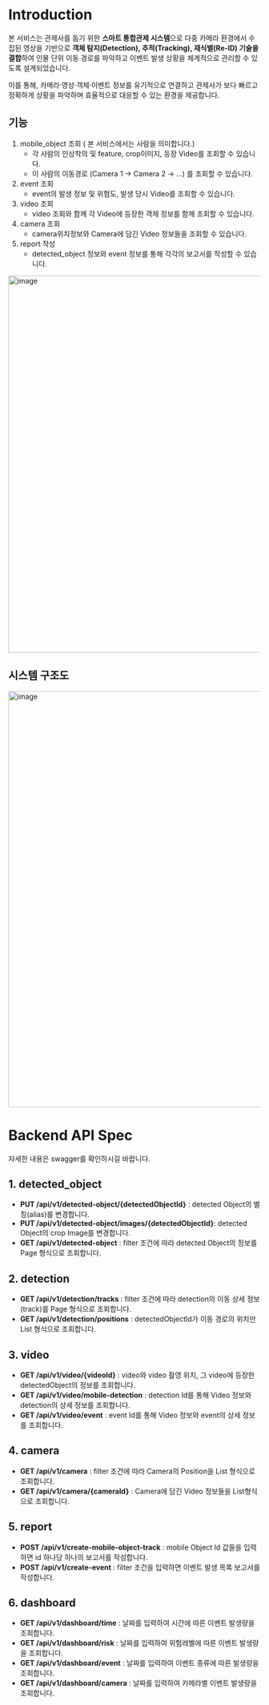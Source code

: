 # Introduction
본 서비스는 관제사를 돕기 위한 **스마트 통합관제 시스템**으로
다중 카메라 환경에서 수집된 영상을 기반으로 **객체 탐지(Detection), 추적(Tracking), 재식별(Re-ID) 기술을 결합**하여 인물 단위 이동 경로를 파악하고 이벤트 발생 상황을 체계적으로 관리할 수 있도록 설계되었습니다.

이를 통해, 카메라·영상·객체·이벤트 정보를 유기적으로 연결하고 관제사가 보다 빠르고 정확하게 상황을 파악하며 효율적으로 대응할 수 있는 환경을 제공합니다.

## 기능
1. mobile_object 조회 ( 본 서비스에서는 사람을 의미합니다.)
   - 각 사람의 인상착의 및 feature, crop이미지, 등장 Video를 조회할 수 있습니다.
   - 이 사람의 이동경로 (Camera 1 -> Camera 2 -> ...) 를 조회할 수 있습니다.
2. event 조회
   - event의 발생 정보 및 위험도, 발생 당시 Video를 조회할 수 있습니다.
3. video 조회
   - video 조회와 함께 각 Video에 등장한 객체 정보를 함께 조회할 수 있습니다.
5. camera 조회
   - camera위치정보와 Camera에 담긴 Video 정보들을 조회할 수 있습니다.
6. report 작성
   - detected_object 정보와 event 정보를 통해 각각의 보고서를 작성할 수 있습니다.
<img width="947" height="753" alt="image" src="https://github.com/user-attachments/assets/b88ae142-fef1-4623-a9c7-6703c9bbda5d" />


## 시스템 구조도

<img width="1602" height="831" alt="image" src="https://github.com/user-attachments/assets/092ed3da-6484-4819-b214-3e3ccd1bdd75" />


# Backend API Spec
자세한 내용은 swagger를 확인하시길 바랍니다.

## 1. detected_object
   - **PUT /api/v1/detected-object/{detectedObjectId}** : detected Object의 별칭(alias)를 변경합니다.
   - **PUT /api/v1/detected-object/images/{detectedObjectId}**: detected Object의 crop Image를 변경합니다.
   - **GET /api/v1/detected-object** : filter 조건에 따라 detected Object의 정보를 Page 형식으로 조회합니다.
## 2. detection
   - **GET /api/v1/detection/tracks** : filter 조건에 따라 detection의 이동 상세 정보(track)를 Page 형식으로 조회합니다.
   - **GET /api/v1/detection/positions** : detectedObjectId가 이동 경로의 위치만 List 형식으로 조회합니다.
## 3. video
   - **GET /api/v1/video/{videoId}** : video와 video 촬영 위치, 그 video에 등장한 detectedObject의 정보를 조회합니다.
   - **GET /api/v1/video/mobile-detection** : detection Id를 통해 Video 정보와 detection의 상세 정보를 조회합니다.
   - **GET /api/v1/video/event** : event Id를 통해 Video 정보와 event의 상세 정보를 조회합니다.
## 4. camera
   - **GET /api/v1/camera** : filter 조건에 따라 Camera의 Position을 List 형식으로 조회합니다.
   - **GET /api/v1/camera/{cameraId}** : Camera에 담긴 Video 정보들을 List형식으로 조회합니다.
## 5. report
   - **POST /api/v1/create-mobile-object-track** : mobile Object Id 값들을 입력하면 id 하나당 하나의 보고서를 작성합니다.
   - **POST /api/v1/create-event** : filter 조건을 입력하면 이벤트 발생 목록 보고서를 작성합니다.
## 6. dashboard
   - **GET /api/v1/dashboard/time** : 날짜를 입력하여 시간에 따른 이벤트 발생량을 조회합니다.
   - **GET /api/v1/dashboard/risk** : 날짜를 입력하여 위험레벨에 따른 이벤트 발생량을 조회합니다.
   - **GET /api/v1/dashboard/event** : 날짜를 입력하여 이벤트 종류에 따른 발생량을 조회합니다.
   - **GET /api/v1/dashboard/camera** : 날짜를 입력하여 카메라별 이벤트 발생량을 조회합니다.
